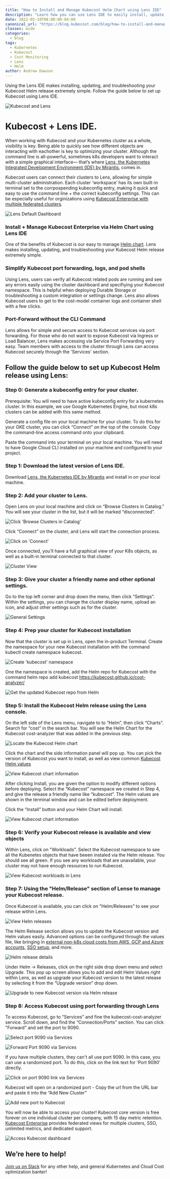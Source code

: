 ```yaml
---
title: "How to Install and Manage Kubecost Helm Chart using Lens IDE"
description: "Learn how you can use Lens IDE to easily install, update, and troubleshoot Kubecost on any Kubernetes cluster."
date: 2022-05-10T08:00:00-04:00
canonical_url: "https://blog.kubecost.com/blog/how-to-install-and-manage-kubecost-helm-using-lens"
classes: wide
categories:
  - blog
tags:
  - Kubernetes
  - Kubecost
  - Cost Monitoring
  - Lens
  - Helm
author: Andrew Dawson
---
```


Using the Lens IDE makes installing, updating, and troubleshooting your Kubecost Helm release extremely simple. Follow the guide below to set up Kubecost using Lens IDE.

![Kubecost and Lens](/assets/images/lens-with-kubecost/kubecost-lens-11.png)


# Kubecost + Lens IDE.

When working with Kubecost and your Kubernetes cluster as a whole, visibility is key. Being able to quickly see how different objects are interacting with eachother is key to optimizing your cluster. Although the command line is all-powerful, sometimes k8s developers want to interact with a simple graphical interface— that’s where [Lens, the Kubernetes Integrated Development Environment (IDE) by Mirantis](https://k8slens.dev/), comes in.

Kubecost users can connect their clusters to Lens, allowing for simple multi-cluster administration. Each cluster ‘workspace’ has its own built-in terminal set to the corrpospending kubeconfig entry, making it quick and easy to use the command line + the correct kubeconfig settings. This can be especially useful for orginizations using [Kubecost Enterprise with multiple federated clusters](https://guide.kubecost.com/hc/en-us/articles/4407601809175-Kubecost-Enterprise-Features).

![Lens Default Dashboard](/assets/images/lens-with-kubecost/kubecost-lens-1.png)


### Install + Manage Kubecost Enterprise via Helm Chart using Lens IDE

One of the benefits of Kubecost is our easy to manage [Helm chart](https://guide.kubecost.com/hc/en-us/articles/4407601821207-Installing-KubecostUsing). Lens makes installing, updating, and troubleshooting your Kubecost Helm release extremely simple. 


### Simplify Kubecost port forwarding, logs, and pod shells

Using Lens, users can verify all Kubecost related pods are running and see any errors easily using the cluster dashboard and specifiying your Kubecost namespace. This is helpful when deploying Durable Storage or troubleshooting a custom integration or settings change. Lens also allows Kubecost users to get to the cost-model container logs and container shell with a few clicks.


### Port-Forward without the CLI Command

 Lens allows for simple and secure access to Kubecost services via port forwarding. For those who do not want to expose Kubecost via Ingress or Load Balancer, Lens makes accessing via Service Port Forwarding very easy. Team members with access to the cluster through Lens can access Kubecost securely through the 'Services' section. 


## Follow the guide below to set up Kubecost Helm release using Lens: 


### Step 0: Generate a kubeconfig entry for your cluster.

Prerequisite: You will need to have active kubeconfig entry for a kubernetes cluster. In this example, we use Google Kubernetes Engine, but most k8s clusters can be added with this same method.

Generate a config file on your local machine for your cluster. To do this for your GKE cluster, you can click “Connect” on the top of the console. Copy the command-line access command onto your clipboard.

Paste the command into your terminal on your local machine. You will need to have Google Cloud CLI installed on your machine and configured to your project.


### Step 1: Download the latest version of Lens IDE.

Download [Lens, the Kubernetes IDE by Mirantis](https://k8slens.dev/) and install in on your local machine.


### Step 2: Add your cluster to Lens.

Open Lens on your local machine and click on “Browse Clusters in Catalog.” You will see your cluster in the list, but it will be marked “disconnected”.

![Click 'Browse Clusters in Catalog'](/assets/images/lens-with-kubecost/kubecost-lens-2.png)

Click “Connect” on the cluster, and Lens will start the connection process.

![Click on 'Connect'](/assets/images/lens-with-kubecost/kubecost-lens-3.png)

Once connected, you’ll have a full graphical view of your K8s objects, as well as a built-in terminal connected to that cluster.

![Cluster View](/assets/images/lens-with-kubecost/kubecost-lens-4.png)


### Step 3: Give your cluster a friendly name and other optional settings.

Go to the top left corner and drop down the menu, then click “Settings”. Within the settings, you can change the cluster display name, upload an icon, and adjust other settings such as for the cluster.

![General Settings](/assets/images/lens-with-kubecost/kubecost-lens-5.png)


### Step 4: Prep your cluster for Kubecost installation

Now that the cluster is set up in Lens, open the in-product Terminal. Create the namespace for your new Kubecost installation with the command kubectl create namespace kubecost.

![Create 'kubecost' namespace](/assets/images/lens-with-kubecost/kubecost-lens-6.png)

One the namespace is created, add the Helm repo for Kubecost with the command helm repo add kubecost https://kubecost.github.io/cost-analyzer/

![Get the updated Kubecost repo from Helm](/assets/images/lens-with-kubecost/kubecost-lens-7.png)


### Step 5: Install the Kubecost Helm release using the Lens console. 

On the left side of the Lens menu, navigate to to “Helm”, then click “Charts”. Search for “cost” in the search bar. You will see the Helm Chart for the Kubecost cost-analyzer that was added in the previous step.

![Locate the Kubecost Helm chart](/assets/images/lens-with-kubecost/kubecost-lens-8.png)

Click the chart and the side information panel will pop up. You can pick the version of Kubecost you want to install, as well as view common [Kubecost Helm values](https://github.com/kubecost/cost-analyzer-helm-chart/blob/master/cost-analyzer/values.yaml)

![View Kubecost chart information](/assets/images/lens-with-kubecost/kubecost-lens-9.png)

After clicking Install, you are given the option to modify different options before deploying. Select the “Kubecost” namespace we created in Step 4, and give the release a friendly name like “kubecost”. The Helm values are shown in the terminal window and can be edited before deployment.

Click the “Install” button and your Helm Chart will install. 

![View Kubecost chart information](/assets/images/lens-with-kubecost/kubecost-lens-10.png)


### Step 6: Verify your Kubecost release is available and view objects

Within Lens, click on "Workloads". Select the Kubecost namespace to see all the Kubenetes objects that have beeen instaled via the Helm release. You should see all green. If you see any workloads that are unavailable, your cluster may not have enough resources to run Kubecost. 

![View Kubecost workloads in Lens](/assets/images/lens-with-kubecost/kubecost-lens-11.png)


### Step 7: Using the "Helm/Release" section of Lense to manage your Kubecost release.

Once Kubecost is available, you can click on “Helm/Releases” to see your release within Lens.

![View Helm releases](/assets/images/lens-with-kubecost/kubecost-lens-12.png)

The Helm Release section allows you to update the Kubecost version and Helm values easily. Advanced options can be configured through the values file, like bringing in [external non-k8s cloud costs from AWS, GCP and Azure accounts](https://guide.kubecost.com/hc/en-us/articles/4412369153687-Cloud-Integrations), [SSO setup](https://guide.kubecost.com/hc/en-us/articles/4407595985047-User-Management-SSO-SAML), and more.

![Helm release details](/assets/images/lens-with-kubecost/kubecost-lens-13.png)

Under Helm → Releases, click on the right side drop down menu and select Upgrade. This pop up screen allows you to add and edit Helm Values right within Lens, as well as upgrade your Kubecost version to the latest release by selecting it from the “Upgrade version” drop down.

![Upgrade to new Kubecost version via Helm release](/assets/images/lens-with-kubecost/kubecost-lens-14.png)


### Step 8: Access Kubecost using port forwarding through Lens

To access Kubecost, go to “Services” and fine the kubecost-cost-analyzer service. Scroll down, and find the “Connection/Ports” section. You can click "Forward" and set the port to 9090. 

![Select port 9090 via Services](/assets/images/lens-with-kubecost/kubecost-lens-19.png)

![Forward Port 9090 via Services](/assets/images/lens-with-kubecost/kubecost-lens-18.png)

If you have multiple clusters, they can't all use port 9090. In this case, you can use a randomized port. To do this, click on the link text for 'Port 9090' directly. 

![Click on port 9090 link via Services](/assets/images/lens-with-kubecost/kubecost-lens-15.png)
 
Kubecost will open on a randomized port - Copy the url from the URL bar and paste it into the “Add New Cluster” 

![Add new port to Kubecost](/assets/images/lens-with-kubecost/kubecost-lens-16.png)

You will now be able to access your cluster! Kubecost core version is free forever on one individual cluster per company, with 15 day metric retention. [Kubecost Enterprise](https://guide.kubecost.com/hc/en-us/articles/4407601809175-Kubecost-Enterprise-Features) provides federated views for multiple clusters, SSO, unlimited metrics, and dedicated support.

![Access Kubecost dashboard](/assets/images/lens-with-kubecost/kubecost-lens-17.png)


## We’re here to help!

[Join us on Slack](https://join.slack.com/t/kubecost/shared_invite/enQtNTA2MjQ1NDUyODE5LWFjYzIzNWE4MDkzMmUyZGU4NjkwMzMyMjIyM2E0NGNmYjExZjBiNjk1YzY5ZDI0ZTNhZDg4NjlkMGRkYzFlZTU) for any other help, and general Kubernetes and Cloud Cost optimization banter!






